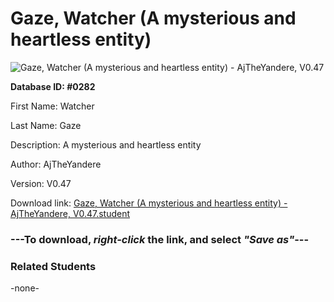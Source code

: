 # Gaze, Watcher (A mysterious and heartless entity)

<img src="Files/Gaze, Watcher (A mysterious and heartless entity).png" title="Gaze, Watcher (A mysterious and heartless entity) - AjTheYandere, V0.47">

**Database ID: #0282**

First Name: Watcher

Last Name: Gaze

Description: A mysterious and heartless entity

Author: AjTheYandere

Version: V0.47

Download link: <a href="https://raw.githubusercontent.com/Arbiter1223/Daigaku-Gurashi-Custom-Students/master/Files/Student Files/Gaze%2C%20Watcher%20(A%20mysterious%20and%20heartless%20entity)%20-%20AjTheYandere%2C%20V0.47.student">Gaze, Watcher (A mysterious and heartless entity) - AjTheYandere, V0.47.student</a>

### ---**To download, _right-click_ the link, and select _"Save as"_**---

### Related Students

-none-
